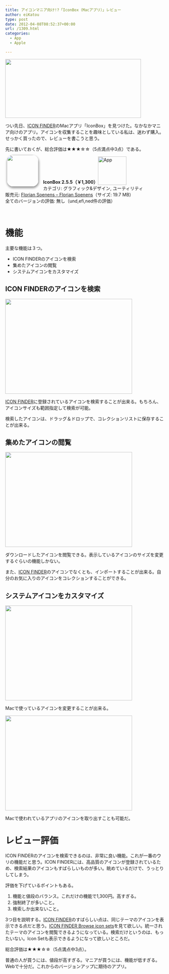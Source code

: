 ```yaml
---
title: アイコンマニア向け!?「IconBox（Macアプリ）」レビュー
author: eiKatou
type: post
date: 2012-04-08T08:52:37+00:00
url: /1309.html
categories:
  - App
  - Apple

---
```

[<img src="http://eikatou.net/blog/wp-content/uploads/2012/04/iconfinder_logo.png" alt="" title="iconfinder_logo" width="430" height="186" class="alignnone size-full wp-image-1311" srcset="/uploads/2012/04/iconfinder_logo.png 430w, /uploads/2012/04/iconfinder_logo-300x129.png 300w" sizes="(max-width: 430px) 100vw, 430px" />][1]

つい先日、[ICON FINDER][2]のMacアプリ「IconBox」を見つけた。なかなかマニア向けのアプリ。アイコンを収集することを趣味としている私は、迷わず購入。せっかく買ったので、レビューを書こうと思う。

先に書いておくが、総合評価は★★★☆☆（5点満点中3点）である。

<a href="http://itunes.apple.com/jp/app/iconbox/id485661828?mt=12&#038;uo=4" target="_blank" rel="nofollow"><img width="100" class="alignleft" align="left" src="http://a2.mzstatic.com/us/r1000/062/Purple/37/eb/fd/mzi.eetdvdgi.100x100-75.png" style="border-radius: 20px 20px 20px 20px;-moz-border-radius: 20px 20px 20px 20px;-webkit-border-radius: 20px 20px 20px 20px;box-shadow: 1px 4px 6px 1px #999999;-moz-box-shadow: 1px 4px 6px 1px #999999;-webkit-box-shadow: 1px 4px 6px 1px #999999;margin: -5px 15px 1px 5px;" /></a> **IconBox 2.5.5（￥1,300）**<a href="http://itunes.apple.com/jp/app/iconbox/id485661828?mt=12&#038;uo=4" target="_blank" rel="nofollow"><img src="http://r.mzstatic.com/htmlResources/2338/images/viewinitunes_jp.png" style="vertical-align:bottom;" width="90" alt="App" /></a>   
カテゴリ: グラフィック&デザイン, ユーティリティ   
販売元: <a href="http://itunes.apple.com/jp/artist/florian-soenens/id485661832?mt=12&#038;uo=4" target="_blank" rel="nofollow">Florian Soenens &#8211; Florian Soenens</a>（サイズ: 19.7 MB）   
全てのバージョンの評価: 無し（und,efi,ned件の評価）    

<br style="clear: both;" /> 

# 機能

主要な機能は３つ。

  * ICON FINDERのアイコンを検索
  * 集めたアイコンの閲覧
  * システムアイコンをカスタマイズ

<!--more-->

## ICON FINDERのアイコンを検索

[<img src="http://eikatou.net/blog/wp-content/uploads/2012/04/120408-0004.png" alt="" title="120408-0004" width="402" height="300" class="alignnone size-full wp-image-1315" srcset="/uploads/2012/04/120408-0004.png 402w, /uploads/2012/04/120408-0004-300x223.png 300w" sizes="(max-width: 402px) 100vw, 402px" />][3]
  
[ICON FINDER][2]に登録されているアイコンを検索することが出来る。もちろん、アイコンサイズも範囲指定して検索が可能。

検索したアイコンは、ドラッグ＆ドロップで、コレクションリストに保存することが出来る。

## 集めたアイコンの閲覧

[<img src="http://eikatou.net/blog/wp-content/uploads/2012/04/120408-0001.png" alt="" title="120408-0001" width="402" height="300" class="alignnone size-full wp-image-1312" srcset="/uploads/2012/04/120408-0001.png 402w, /uploads/2012/04/120408-0001-300x223.png 300w" sizes="(max-width: 402px) 100vw, 402px" />][4]
  
ダウンロードしたアイコンを閲覧できる。表示しているアイコンのサイズを変更するぐらいの機能しかない。

また、[ICON FINDER][2]のアイコンでなくとも、インポートすることが出来る。自分のお気に入りのアイコンをコレクションすることができる。

## システムアイコンをカスタマイズ

[<img src="http://eikatou.net/blog/wp-content/uploads/2012/04/120408-0002.png" alt="" title="120408-0002" width="402" height="300" class="alignnone size-full wp-image-1313" srcset="/uploads/2012/04/120408-0002.png 402w, /uploads/2012/04/120408-0002-300x223.png 300w" sizes="(max-width: 402px) 100vw, 402px" />][5]
  
Macで使っているアイコンを変更することが出来る。 

[<img src="http://eikatou.net/blog/wp-content/uploads/2012/04/120408-0003.png" alt="" title="120408-0003" width="402" height="300" class="alignnone size-full wp-image-1314" srcset="/uploads/2012/04/120408-0003.png 402w, /uploads/2012/04/120408-0003-300x223.png 300w" sizes="(max-width: 402px) 100vw, 402px" />][6]
  
Macで使われているアプリのアイコンを取り出すことも可能だ。 

# レビュー評価

ICON FINDERのアイコンを検索できるのは、非常に良い機能。これが一番のウリの機能だと思う。ICON FINDERには、高品質のアイコンが登録されているため、検索結果のアイコンもすばらしいものが多い。眺めているだけで、うっとりしてしまう。

評価を下げているポイントもある。

  1. 機能と値段のバランス。これだけの機能で1,300円。高すぎる。
  2. 強制終了が多いこと。
  3. 検索しか出来ないこと。

3つ目を説明する。[ICON FINDER][2]のすばらしい点は、同じテーマのアイコンを表示できる点だと思う。[ICON FINDER Browse icon sets][7]を見て欲しい。統一されたテーマのアイコンを閲覧できるようになっている。検索だけというのは、もったいない。Icon Setも表示できるようになって欲しいところだ。

総合評価は★★★☆☆（5点満点中3点）。
  
普通の人が買うには、値段が高すぎる。マニアが買うには、機能が低すぎる。Webで十分だ。これからのバージョンアップに期待のアプリ。

 [1]: http://eikatou.net/blog/wp-content/uploads/2012/04/iconfinder_logo.png
 [2]: http://www.iconfinder.com/
 [3]: http://eikatou.net/blog/wp-content/uploads/2012/04/120408-0004.png
 [4]: http://eikatou.net/blog/wp-content/uploads/2012/04/120408-0001.png
 [5]: http://eikatou.net/blog/wp-content/uploads/2012/04/120408-0002.png
 [6]: http://eikatou.net/blog/wp-content/uploads/2012/04/120408-0003.png
 [7]: http://www.iconfinder.com/browse
